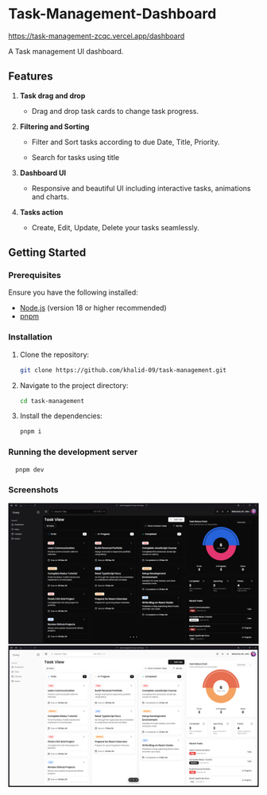 # Task-Management-Dashboard

https://task-management-zcqc.vercel.app/dashboard

A Task management UI dashboard.

## Features

1. **Task drag and drop**

   - Drag and drop task cards to change task progress.

2. **Filtering and Sorting**

   - Filter and Sort tasks according to due Date, Title, Priority.

   - Search for tasks using title

3. **Dashboard UI**

   - Responsive and beautiful UI including interactive tasks, animations and charts.

4. **Tasks action**

   - Create, Edit, Update, Delete your tasks seamlessly.

## Getting Started

### Prerequisites

Ensure you have the following installed:

- [Node.js](https://nodejs.org/) (version 18 or higher recommended)
- [pnpm](https://pnpm.io/)

### Installation

1. Clone the repository:

   ```bash
   git clone https://github.com/khalid-09/task-management.git

   ```

2. Navigate to the project directory:

   ```bash
   cd task-management

   ```

3. Install the dependencies:

   ```bash
   pnpm i
   ```

### Running the development server

```bash
  pnpm dev
```

### Screenshots

![Dashboard](public/dark.png)
![Dashboard](public/light.png)
